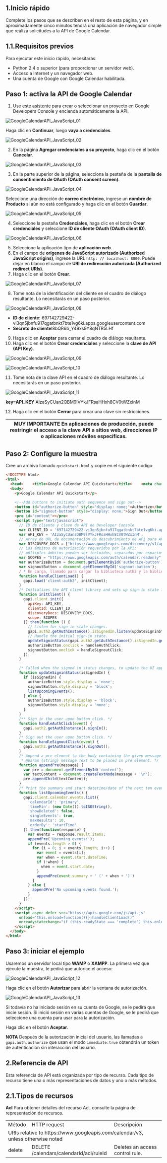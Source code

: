 1.Inicio rápido
---------------

Complete los pasos que se describen en el resto de esta página, y en aproximadamente cinco minutos tendrá una aplicación de navegador simple que realiza solicitudes a la API de Google Calendar.

1.1.Requisitos previos
-----------------------

Para ejecutar este inicio rápido, necesitarás:
* Python 2.4 o superior (para proporcionar un servidor web).
* Acceso a Internet y un navegador web.
* Una cuenta de Google con Google Calendar habilitada.

## Paso 1: activa la API de Google Calendar

1. Use [este asistente](https://console.developers.google.com/start/api?id=calendar) para crear o seleccionar un proyecto en Google Developers Console y encienda automáticamente la API. 

![GoogleCalendarAPI_JavaScript_01](https://github.com/HecFranco/Apuntes/blob/master/capture/GoogleCalendarAPI_JavaScript_01.jpg)

Haga clic en **Continuar**, luego **vaya a credenciales**.

![GoogleCalendarAPI_JavaScript_02](https://github.com/HecFranco/Apuntes/blob/master/capture/GoogleCalendarAPI_JavaScript_02.jpg)

2. En la página **Agregar credenciales a su proyecto**, haga clic en el botón **Cancelar**.

![GoogleCalendarAPI_JavaScript_03](https://github.com/HecFranco/Apuntes/blob/master/capture/GoogleCalendarAPI_JavaScript_03.jpg)

3. En la parte superior de la página, selecciona la pestaña de la **pantalla de consentimiento de OAuth (OAuth consent screen)**.

![GoogleCalendarAPI_JavaScript_04](https://github.com/HecFranco/Apuntes/blob/master/capture/GoogleCalendarAPI_JavaScript_04.jpg)

Seleccione una dirección de **correo electrónico**, ingrese un **nombre de Producto** si aún no está configurado y haga clic en el botón **Guardar**.

![GoogleCalendarAPI_JavaScript_05](https://github.com/HecFranco/Apuntes/blob/master/capture/GoogleCalendarAPI_JavaScript_05.jpg)

4. Seleccione la pestaña **Credenciales**, haga clic en el botón **Crear credenciales** y seleccione **ID de cliente OAuth (OAuth client ID)**.

![GoogleCalendarAPI_JavaScript_06](https://github.com/HecFranco/Apuntes/blob/master/capture/GoogleCalendarAPI_JavaScript_06.jpg)

5. Seleccione la aplicación tipo de **aplicación web**.
6. En el campo de **orígenes de JavaScript autorizado (Authorized JavaScript origins)**, ingrese la URL `http: // localhost: 8000`. Puede dejar en blanco el campo de **URI de redirección autorizada (Authorized redirect URIs)**.
7. Haga clic en el botón **Crear**.

![GoogleCalendarAPI_JavaScript_07](https://github.com/HecFranco/Apuntes/blob/master/capture/GoogleCalendarAPI_JavaScript_07.jpg)

8. Tome nota de la identificación del cliente en el cuadro de diálogo resultante. Lo necesitarás en un paso posterior.

![GoogleCalendarAPI_JavaScript_08](https://github.com/HecFranco/Apuntes/blob/master/capture/GoogleCalendarAPI_JavaScript_08.jpg)

* **ID de cliente:** 697142729422-vi3qn5jbnfu917qgatbnkt7bte1vg6ki.apps.googleusercontent.com
* **Secreto de cliente**I8bQR6b_Y49xs9Y8qNTR5LHf

9. Haga clic en **Aceptar** para cerrar el cuadro de diálogo resultante.
10. Haga clic en el botón **Crear credenciales** y seleccione la **clave de API (API Key)**.

![GoogleCalendarAPI_JavaScript_09](https://github.com/HecFranco/Apuntes/blob/master/capture/GoogleCalendarAPI_JavaScript_09.jpg)

![GoogleCalendarAPI_JavaScript_10](https://github.com/HecFranco/Apuntes/blob/master/capture/GoogleCalendarAPI_JavaScript_10.jpg)

11. Tome nota de la clave API en el cuadro de diálogo resultante. Lo necesitarás en un paso posterior.

![GoogleCalendarAPI_JavaScript_11](https://github.com/HecFranco/Apuntes/blob/master/capture/GoogleCalendarAPI_JavaScript_11.jpg)

**key=API_KEY** AIzaSyCUan2QBM9lVYkJFRsaHHxh8CV0tWZxInM

12. Haga clic en el botón **Cerrar** para crear una clave sin restricciones. 

| **MUY IMPORTANTE** En aplicaciones de producción, puede restringir el acceso a la clave API a sitios web, direcciones IP o aplicaciones móviles específicas. |
|---------------------------------------------------------------------------------------------|

## Paso 2: Configure la muestra

Cree un archivo llamado `quickstart.html` y copie en el siguiente código:

```html
<!DOCTYPE html>
<html>
  <head>    <title>Google Calendar API Quickstart</title>    <meta charset='utf-8' />  </head>
  <body>
    <p>Google Calendar API Quickstart</p>

    <!--Add buttons to initiate auth sequence and sign out-->
    <button id="authorize-button" style="display: none;">Authorize</button>
    <button id="signout-button" style="display: none;">Sign Out</button>
    <pre id="content"></pre>
    <script type="text/javascript">
      // ID de cliente y clave de API de Developer Console
      var CLIENT_ID = '697142729422-vi3qn5jbnfu917qgatbnkt7bte1vg6ki.apps.googleusercontent.com';
      var API_KEY = 'AIzaSyCUan2QBM9lVYkJFRsaHHxh8CV0tWZxInM';
      // Array de URL de documentación de descubrimiento de API para API utilizadas por el inicio rápido
      var DISCOVERY_DOCS = ["https://www.googleapis.com/discovery/v1/apis/calendar/v3/rest"];
      // Los ámbitos de autorización requeridos por la API; 
      // múltiples ámbitos pueden ser incluidos, separados por espacios.
      var SCOPES = "https://www.googleapis.com/auth/calendar.readonly";
      var authorizeButton = document.getElementById('authorize-button');
      var signoutButton = document.getElementById('signout-button');
      / * En carga, llamado para cargar la biblioteca auth2 y la biblioteca del cliente API. * /
      function handleClientLoad() {
        gapi.load('client:auth2', initClient);
      }
      /* Initializes the API client library and sets up sign-in state listeners. */
      function initClient() {
        gapi.client.init({
          apiKey: API_KEY,
          clientId: CLIENT_ID,
          discoveryDocs: DISCOVERY_DOCS,
          scope: SCOPES
        }).then(function () {
          // Listen for sign-in state changes.
          gapi.auth2.getAuthInstance().isSignedIn.listen(updateSigninStatus);
          // Handle the initial sign-in state.
          updateSigninStatus(gapi.auth2.getAuthInstance().isSignedIn.get());
          authorizeButton.onclick = handleAuthClick;
          signoutButton.onclick = handleSignoutClick;
        });
      }

      /* Called when the signed in status changes, to update the UI appropriately. After a sign-in, the API is called. */
      function updateSigninStatus(isSignedIn) {
        if (isSignedIn) {
          authorizeButton.style.display = 'none';
          signoutButton.style.display = 'block';
          listUpcomingEvents();
        } else {
          authorizeButton.style.display = 'block';
          signoutButton.style.display = 'none';
        }
      }
      /** Sign in the user upon button click. */
      function handleAuthClick(event) {
        gapi.auth2.getAuthInstance().signIn();
      }
      /* Sign out the user upon button click. */
      function handleSignoutClick(event) {
        gapi.auth2.getAuthInstance().signOut();
      }
      /* Append a pre element to the body containing the given message as its text node. Used to display the results of the API call.
       * @param {string} message Text to be placed in pre element. */
      function appendPre(message) {
        var pre = document.getElementById('content');
        var textContent = document.createTextNode(message + '\n');
        pre.appendChild(textContent);
      }
      /* Print the summary and start datetime/date of the next ten events in the authorized user's calendar. If no events are found an appropriate message is printed. */
      function listUpcomingEvents() {
        gapi.client.calendar.events.list({
          'calendarId': 'primary',
          'timeMin': (new Date()).toISOString(),
          'showDeleted': false,
          'singleEvents': true,
          'maxResults': 10,
          'orderBy': 'startTime'
        }).then(function(response) {
          var events = response.result.items;
          appendPre('Upcoming events:');
          if (events.length > 0) {
            for (i = 0; i < events.length; i++) {
              var event = events[i];
              var when = event.start.dateTime;
              if (!when) {
                when = event.start.date;
              }
              appendPre(event.summary + ' (' + when + ')')
            }
          } else {
            appendPre('No upcoming events found.');
          }
        });
      }
    </script>
    <script async defer src="https://apis.google.com/js/api.js"
      onload="this.onload=function(){};handleClientLoad()"
      onreadystatechange="if (this.readyState === 'complete') this.onload()">
    </script>
  </body>
</html>
```
## Paso 3: iniciar el ejemplo

Usaremos un servidor local tipo **WAMP** o **XAMPP**.
La primera vez que ejecute la muestra, le pedirá que autorice el acceso:

![GoogleCalendarAPI_JavaScript_12](https://github.com/HecFranco/Apuntes/blob/master/capture/GoogleCalendarAPI_JavaScript_12.jpg)

Haga clic en el botón **Autorizar** para abrir la ventana de autorización.

![GoogleCalendarAPI_JavaScript_13](https://github.com/HecFranco/Apuntes/blob/master/capture/GoogleCalendarAPI_JavaScript_13.jpg)

Si todavía no ha iniciado sesión en su cuenta de Google, se le pedirá que inicie sesión. Si inició sesión en varias cuentas de Google, se le pedirá que seleccione una cuenta para usar para la autorización.

Haga clic en el botón **Aceptar**.

**NOTA** Después de la autorización inicial del usuario, las llamadas a `gapi.auth.authorize` que usan el modo `immediate:true` obtendrán un token de autenticación sin interacción del usuario.


2.Referencia de API
-------------------

Esta referencia de API está organizada por tipo de recurso. Cada tipo de recurso tiene una o más representaciones de datos y uno o más métodos.

2.1.Tipos de recursos
---------------------

**Acl** Para obtener detalles del recurso Acl, consulte la página de representación de recursos.

<table>
  <tr>
    <td>Método</td><td>HTTP request</td><td>Descripción</td>
  </tr>
  <tr><td colspan="3">URIs relative to https://www.googleapis.com/calendar/v3, unless otherwise noted</td></tr>
  <tr>
    <td>delete</td><td>DELETE <br/> /calendars/calendarId/acl/ruleId</td><td>Deletes an access control rule.</td>
  </tr>  
</table>

